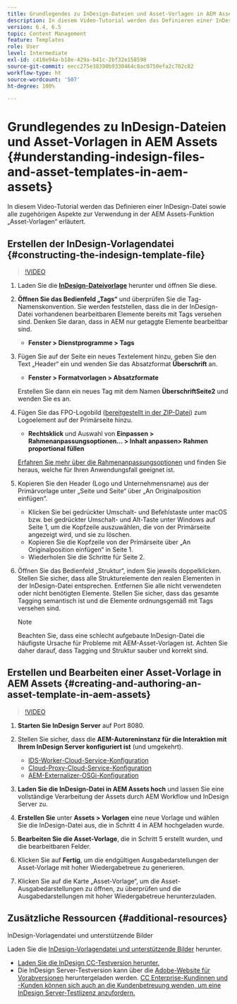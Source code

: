 ```yaml
---
title: Grundlegendes zu InDesign-Dateien und Asset-Vorlagen in AEM Assets
description: In diesem Video-Tutorial werden das Definieren einer InDesign-Datei sowie alle zugehörigen Aspekte zur Verwendung in der AEM Assets-Funktion „Asset-Vorlagen“ erläutert.
version: 6.4, 6.5
topic: Content Management
feature: Templates
role: User
level: Intermediate
exl-id: c418e94a-b18e-429a-b41c-2bf32e158598
source-git-commit: eecc275e38390b9330464c8ac0750efa2c702c82
workflow-type: ht
source-wordcount: '507'
ht-degree: 100%

---
```


# Grundlegendes zu InDesign-Dateien und Asset-Vorlagen in AEM Assets {#understanding-indesign-files-and-asset-templates-in-aem-assets}

In diesem Video-Tutorial werden das Definieren einer InDesign-Datei sowie alle zugehörigen Aspekte zur Verwendung in der AEM Assets-Funktion „Asset-Vorlagen“ erläutert.

## Erstellen der InDesign-Vorlagendatei {#constructing-the-indesign-template-file}

>[!VIDEO](https://video.tv.adobe.com/v/19293?quality=12&learn=on)

1. Laden Sie die [**InDesign-Dateivorlage**](assets/asset-templates-tutorial-video--supporting-files.zip) herunter und öffnen Sie diese.
2. **Öffnen Sie das Bedienfeld „Tags“** und überprüfen Sie die Tag-Namenskonvention. Sie werden feststellen, dass die in der InDesign-Datei vorhandenen bearbeitbaren Elemente bereits mit Tags versehen sind. Denken Sie daran, dass in AEM nur getaggte Elemente bearbeitbar sind.

   * **Fenster > Dienstprogramme > Tags**

3. Fügen Sie auf der Seite ein neues Textelement hinzu, geben Sie den Text „Header“ ein und wenden Sie das Absatzformat **Überschrift** an.

   * **Fenster > Formatvorlagen > Absatzformate**

   Erstellen Sie dann ein neues Tag mit dem Namen **ÜberschriftSeite2** und wenden Sie es an.

4. Fügen Sie das FPO-Logobild ([bereitgestellt in der ZIP-Datei](assets/asset-templates-tutorial-video--supporting-files.zip)) zum Logoelement auf der Primärseite hinzu.

   * **Rechtsklick** und Auswahl von **Einpassen > Rahmenanpassungsoptionen… > Inhalt anpassen> Rahmen proportional füllen**

   [Erfahren Sie mehr über die Rahmenanpassungsoptionen](https://helpx.adobe.com/de/indesign/using/frames-objects.html#fitting_objects_to_frames) und finden Sie heraus, welche für Ihren Anwendungsfall geeignet ist.

5. Kopieren Sie den Header (Logo und Unternehmensname) aus der Primärvorlage unter „Seite und Seite“ über „An Originalposition einfügen“.

   * Klicken Sie bei gedrückter Umschalt- und Befehlstaste unter macOS bzw. bei gedrückter Umschalt- und Alt-Taste unter Windows auf Seite 1, um die Kopfzeile auszuwählen, die von der Primärseite angezeigt wird, und sie zu löschen.
   * Kopieren Sie die Kopfzeile von der Primärseite über „An Originalposition einfügen“ in Seite 1.
   * Wiederholen Sie die Schritte für Seite 2.

6. Öffnen Sie das Bedienfeld „Struktur“, indem Sie jeweils doppelklicken. Stellen Sie sicher, dass alle Strukturelemente den realen Elementen in der InDesign-Datei entsprechen. Entfernen Sie alle nicht verwendeten oder nicht benötigten Elemente. Stellen Sie sicher, dass das gesamte Tagging semantisch ist und die Elemente ordnungsgemäß mit Tags versehen sind.

   >[!NOTE]
   >
   >Beachten Sie, dass eine schlecht aufgebaute InDesign-Datei die häufigste Ursache für Probleme mit AEM-Asset-Vorlagen ist. Achten Sie daher darauf, dass Tagging und Struktur sauber und korrekt sind.

## Erstellen und Bearbeiten einer Asset-Vorlage in AEM Assets {#creating-and-authoring-an-asset-template-in-aem-assets}

>[!VIDEO](https://video.tv.adobe.com/v/19294?quality=12&learn=on)

1. **Starten Sie InDesign Server** auf Port 8080.
2. Stellen Sie sicher, dass die **AEM-Autoreninstanz für die Interaktion mit Ihrem InDesign Server konfiguriert ist** (und umgekehrt).

   * [IDS-Worker-Cloud-Service-Konfiguration](http://localhost:4502/etc/cloudservices/proxy/ids.html)
   * [Cloud-Proxy-Cloud-Service-Konfiguration](http://localhost:4502/etc/cloudservices/proxy.html)
   * [AEM-Externalizer-OSGi-Konfiguration](http://localhost:4502/system/console/configMgr)

3. **Laden Sie die InDesign-Datei in AEM Assets hoch** und lassen Sie eine vollständige Verarbeitung der Assets durch AEM Workflow und InDesign Server zu.
4. **Erstellen Sie** unter **Assets > Vorlagen** eine neue Vorlage und wählen Sie die InDesign-Datei aus, die in Schritt 4 in AEM hochgeladen wurde.
5. **Bearbeiten Sie die Asset-Vorlage**, die in Schritt 5 erstellt wurden, und die bearbeitbaren Felder.
6. Klicken Sie auf **Fertig**, um die endgültigen Ausgabedarstellungen der Asset-Vorlage mit hoher Wiedergabetreue zu generieren.
7. Klicken Sie auf die Karte „Asset-Vorlage“, um die Asset-Ausgabedarstellungen zu öffnen, zu überprüfen und die Ausgabedarstellungen mit hoher Wiedergabetreue herunterzuladen.

## Zusätzliche Ressourcen {#additional-resources}

InDesign-Vorlagendatei und unterstützende Bilder

Laden Sie die [InDesign-Vorlagendatei und unterstützende Bilder](assets/asset-templates-tutorial-video--supporting-files-1.zip) herunter.

* [Laden Sie die InDesign CC-Testversion herunter.](https://creative.adobe.com/products/download/indesign)
* Die InDesign Server-Testversion kann über die [Adobe-Website für Vorabversionen](https://www.adobeprerelease.com/) heruntergeladen werden. [CC Enterprise-Kundinnen und -Kunden können sich auch an die Kundenbetreuung wenden, um eine InDesign Server-Testlizenz anzufordern.](https://www.adobe.com/de/products/indesignserver/faq.html)
